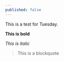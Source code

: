 ```yaml
---
published: false
---
```

This is a test for Tuesday.

**This is bold**

_This is italic_

> This is a blockquote




